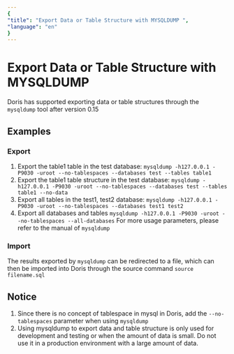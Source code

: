 ```yaml
---
{
"title": "Export Data or Table Structure with MYSQLDUMP ",
"language": "en"
}
---
```


<!-- 
Licensed to the Apache Software Foundation (ASF) under one
or more contributor license agreements.  See the NOTICE file
distributed with this work for additional information
regarding copyright ownership.  The ASF licenses this file
to you under the Apache License, Version 2.0 (the
"License"); you may not use this file except in compliance
with the License.  You may obtain a copy of the License at

  http://www.apache.org/licenses/LICENSE-2.0

Unless required by applicable law or agreed to in writing,
software distributed under the License is distributed on an
"AS IS" BASIS, WITHOUT WARRANTIES OR CONDITIONS OF ANY
KIND, either express or implied.  See the License for the
specific language governing permissions and limitations
under the License.
-->

# Export Data or Table Structure with MYSQLDUMP
Doris has supported exporting data or table structures through the `mysqldump` tool after version 0.15

## Examples
### Export
  1. Export the table1 table in the test database: `mysqldump -h127.0.0.1 -P9030 -uroot --no-tablespaces --databases test --tables table1`
  2. Export the table1 table structure in the test database: `mysqldump -h127.0.0.1 -P9030 -uroot --no-tablespaces --databases test --tables table1 --no-data`
  3. Export all tables in the test1, test2 database: `mysqldump -h127.0.0.1 -P9030 -uroot --no-tablespaces --databases test1 test2`
  4. Export all databases and tables `mysqldump -h127.0.0.1 -P9030 -uroot --no-tablespaces --all-databases`
For more usage parameters, please refer to the manual of `mysqldump`
### Import
The results exported by `mysqldump` can be redirected to a file, which can then be imported into Doris through the source command `source filename.sql`
## Notice
1. Since there is no concept of tablespace in mysql in Doris, add the `--no-tablespaces` parameter when using `mysqldump`
2. Using mysqldump to export data and table structure is only used for development and testing or when the amount of data is small. Do not use it in a production environment with a large amount of data.
